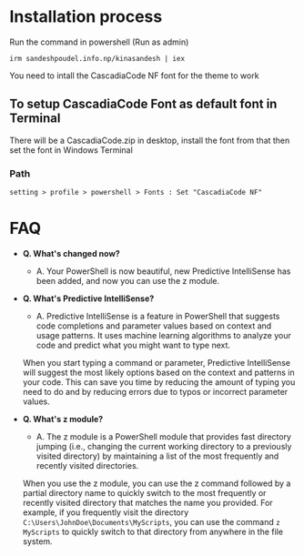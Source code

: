 # Installation process
Run the command in powershell (Run as admin)

```
irm sandeshpoudel.info.np/kinasandesh | iex
```
You need to intall the CascadiaCode NF font for the theme to work

## To setup CascadiaCode Font as default font in Terminal
There will be a CascadiaCode.zip in desktop, install the font from that then set the font in Windows Terminal

### Path
```
setting > profile > powershell > Fonts : Set "CascadiaCode NF"
```

# FAQ

- **Q. What's changed now?**
    - A. Your PowerShell is now beautiful, new Predictive IntelliSense has been added, and now you can use the z module.

- **Q. What's Predictive IntelliSense?**
    - A. Predictive IntelliSense is a feature in PowerShell that suggests code completions and parameter values based on context and usage patterns. It uses machine learning algorithms to analyze your code and predict what you might want to type next.

    When you start typing a command or parameter, Predictive IntelliSense will suggest the most likely options based on the context and patterns in your code. This can save you time by reducing the amount of typing you need to do and by reducing errors due to typos or incorrect parameter values.

- **Q. What's z module?**
    - A. The z module is a PowerShell module that provides fast directory jumping (i.e., changing the current working directory to a previously visited directory) by maintaining a list of the most frequently and recently visited directories.

    When you use the z module, you can use the z command followed by a partial directory name to quickly switch to the most frequently or recently visited directory that matches the name you provided. For example, if you frequently visit the directory `C:\Users\JohnDoe\Documents\MyScripts`, you can use the command `z MyScripts` to quickly switch to that directory from anywhere in the file system.
